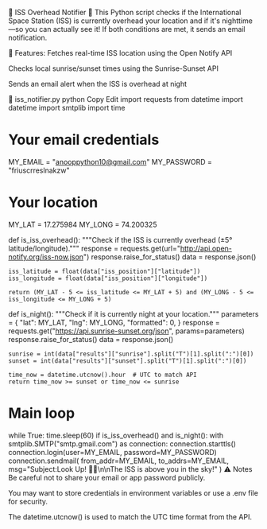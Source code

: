 📡 ISS Overhead Notifier 🚀
This Python script checks if the International Space Station (ISS) is currently overhead your location and if it's nighttime—so you can actually see it! If both conditions are met, it sends an email notification.

🔧 Features:
Fetches real-time ISS location using the Open Notify API

Checks local sunrise/sunset times using the Sunrise-Sunset API

Sends an email alert when the ISS is overhead at night

📁 iss_notifier.py
python
Copy
Edit
import requests
from datetime import datetime
import smtplib
import time

# Your email credentials
MY_EMAIL = "anooppython10@gmail.com"
MY_PASSWORD = "friuscrreslnakzw"

# Your location
MY_LAT = 17.275984
MY_LONG = 74.200325

def is_iss_overhead():
    """Check if the ISS is currently overhead (±5° latitude/longitude)."""
    response = requests.get(url="http://api.open-notify.org/iss-now.json")
    response.raise_for_status()
    data = response.json()

    iss_latitude = float(data["iss_position"]["latitude"])
    iss_longitude = float(data["iss_position"]["longitude"])

    return (MY_LAT - 5 <= iss_latitude <= MY_LAT + 5) and (MY_LONG - 5 <= iss_longitude <= MY_LONG + 5)

def is_night():
    """Check if it is currently night at your location."""
    parameters = {
        "lat": MY_LAT,
        "lng": MY_LONG,
        "formatted": 0,
    }
    response = requests.get("https://api.sunrise-sunset.org/json", params=parameters)
    response.raise_for_status()
    data = response.json()

    sunrise = int(data["results"]["sunrise"].split("T")[1].split(":")[0])
    sunset = int(data["results"]["sunset"].split("T")[1].split(":")[0])

    time_now = datetime.utcnow().hour  # UTC to match API
    return time_now >= sunset or time_now <= sunrise

# Main loop
while True:
    time.sleep(60)
    if is_iss_overhead() and is_night():
        with smtplib.SMTP("smtp.gmail.com") as connection:
            connection.starttls()
            connection.login(user=MY_EMAIL, password=MY_PASSWORD)
            connection.sendmail(
                from_addr=MY_EMAIL,
                to_addrs=MY_EMAIL,
                msg="Subject:Look Up! 👨‍🚀\n\nThe ISS is above you in the sky!"
            )
⚠️ Notes
Be careful not to share your email or app password publicly.

You may want to store credentials in environment variables or use a .env file for security.

The datetime.utcnow() is used to match the UTC time format from the API.
